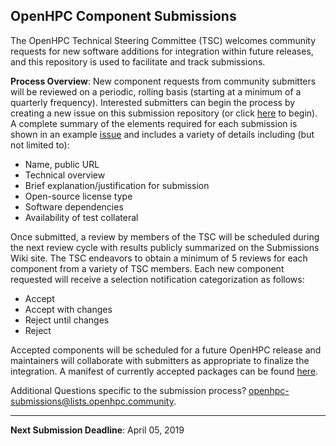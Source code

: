 ## OpenHPC Component Submissions

The OpenHPC Technical Steering Committee (TSC) welcomes community requests for new
software additions for integration within future releases, and this repository
is used to facilitate and track submissions.  

**Process Overview**: New component requests from community submitters will be
reviewed on a periodic, rolling basis (starting at a minimum of a quarterly
frequency).  Interested submitters can begin the process by creating a new
issue on this submission repository (or click
[here](https://github.com/openhpc/submissions/issues/new) to begin).  A
complete summary of the elements required for each submission is shown in an example
[issue](https://github.com/openhpc/submissions/issues/1) and includes a variety
of details including (but not limited to):

* Name, public URL
* Technical overview
* Brief explanation/justification for submission
* Open-source license type
* Software dependencies
* Availability of test collateral

Once submitted, a review by members of the TSC will be scheduled during the
next review cycle with results publicly summarized on the Submissions Wiki
site.  The TSC endeavors to obtain a minimum of 5 reviews for each component
from a variety of TSC members.  Each new component requested will receive a
selection notification categorization as follows:

* Accept
* Accept with changes
* Reject until changes
* Reject

Accepted components will be scheduled for a future OpenHPC release and
maintainers will collaborate with submitters as appropriate to finalize the
integration. A manifest of currently accepted packages can be found 
[here](https://github.com/openhpc/ohpc/wiki/Component-List-v1.3.3).

Additional Questions specific to the submission process? <openhpc-submissions@lists.openhpc.community>.

---
**Next Submission Deadline**: April 05, 2019
